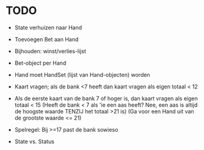TODO
====

- State verhuizen naar Hand
- Toevoegen Bet aan Hand

- Bijhouden: winst/verlies-lijst
- Bet-object per Hand
- Hand moet HandSet (lijst van Hand-objecten) worden

- Kaart vragen; als de bank <7 heeft dan kaart vragen als eigen totaal < 12
- Als de eerste kaart van de bank 7 of hoger is, dan kaart vragen als eigen totaal < 15
  (Heeft de bank < 7 als 'ie een aas heeft? Nee, een aas is altijd de hoogste waarde TENZIJ het totaal >21 is)
  (Ga voor een Hand uit van de grootste waarde <= 21)

- Spelregel: Bij >=17 past de bank sowieso

- State vs. Status
